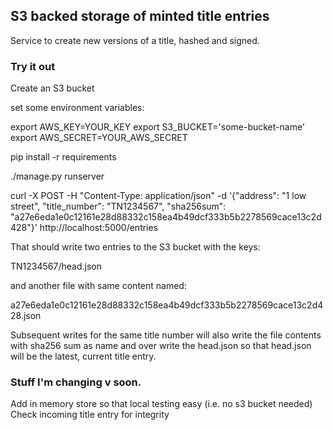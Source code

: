 
## S3 backed storage of minted title entries

Service to create new versions of a title, hashed and signed.

### Try it out

Create an S3 bucket

set some environment variables:

export AWS_KEY=YOUR_KEY
export S3_BUCKET='some-bucket-name'
export AWS_SECRET=YOUR_AWS_SECRET

pip install -r requirements

 ./manage.py runserver

curl -X POST -H "Content-Type: application/json" -d '{"address": "1 low street", "title_number": "TN1234567", "sha256sum":  "a27e6eda1e0c12161e28d88332c158ea4b49dcf333b5b2278569cace13c2d428"}' http://localhost:5000/entries

That should write two entries to the S3 bucket with the keys:

TN1234567/head.json

and another file with same content named:

a27e6eda1e0c12161e28d88332c158ea4b49dcf333b5b2278569cace13c2d428.json

Subsequent writes for the same title number will  also write the file contents with sha256 sum as name and over write the head.json so that head.json will be the latest,
current title entry.

### Stuff I'm changing v soon.

Add in memory store so that local testing easy (i.e. no s3 bucket needed)
Check incoming title entry for integrity
